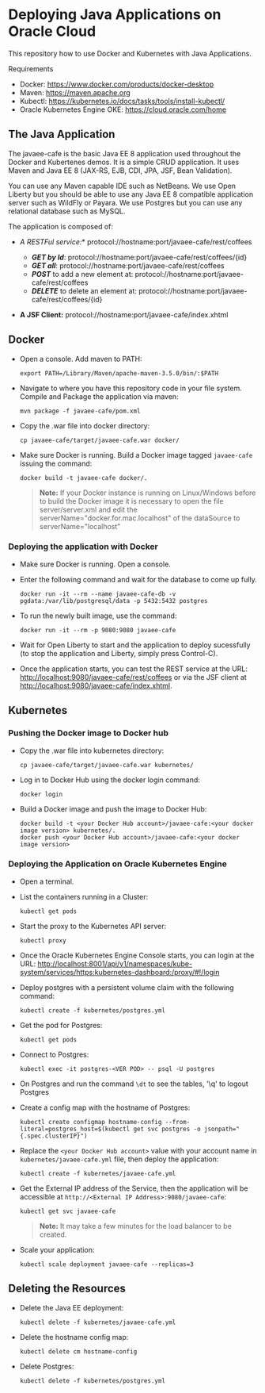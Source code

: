 # Deploying  Java Applications on Oracle Cloud 

This repository how to use Docker and Kubernetes with Java Applications. 

Requirements 

* Docker: https://www.docker.com/products/docker-desktop
* Maven: https://maven.apache.org
* Kubectl: https://kubernetes.io/docs/tasks/tools/install-kubectl/
* Oracle Kubernetes Engine OKE: https://cloud.oracle.com/home

## The Java Application


The javaee-cafe is the basic Java EE 8 application used throughout the Docker and Kubertenes demos. It is a simple CRUD application. It uses Maven and Java EE 8 (JAX-RS, EJB, CDI, JPA, JSF, Bean Validation).

You can use any Maven capable IDE such as NetBeans. We use Open Liberty but you should be able to use any Java EE 8 compatible application server such as WildFly or Payara. We use Postgres but you can use any relational database such as MySQL.

The application is composed of:

- **A RESTFul service*:** protocol://hostname:port/javaee-cafe/rest/coffees

	- **_GET by Id_**: protocol://hostname:port/javaee-cafe/rest/coffees/{id} 
	- **_GET all_**: protocol://hostname:port/javaee-cafe/rest/coffees
	- **_POST_** to add a new element at: protocol://hostname:port/javaee-cafe/rest/coffees
	- **_DELETE_** to delete an element at: protocol://hostname:port/javaee-cafe/rest/coffees/{id}

- **A JSF Client:** protocol://hostname:port/javaee-cafe/index.xhtml

## Docker


* Open a console. Add maven to PATH:

	```
	export PATH=/Library/Maven/apache-maven-3.5.0/bin/:$PATH
	```

* Navigate to where you have this repository code in your file system. Compile and Package the application via maven:

	```
	mvn package -f javaee-cafe/pom.xml 
	```

* Copy the .war file into docker directory:
	```
	cp javaee-cafe/target/javaee-cafe.war docker/
	```

* Make sure Docker is running. Build a Docker image tagged `javaee-cafe` issuing the command:
	```
	docker build -t javaee-cafe docker/.
	```
	
	> **Note:** If your Docker instance is running on Linux/Windows before to build the Docker image it is necessary to open the file server/server.xml and edit the serverName="docker.for.mac.localhost" of the dataSource to serverName="localhost"
	
### Deploying the application with Docker
	
* Make sure Docker is running. Open a console.

* Enter the following command and wait for the database to come up fully.
	```
	docker run -it --rm --name javaee-cafe-db -v pgdata:/var/lib/postgresql/data -p 5432:5432 postgres
	```
 
* To run the newly built image, use the command:
	```
	docker run -it --rm -p 9080:9080 javaee-cafe
	```

* Wait for Open Liberty to start and the application to deploy sucessfully (to stop the application and Liberty, simply press Control-C).

* Once the application starts, you can test the REST service at the URL: [http://localhost:9080/javaee-cafe/rest/coffees](http://localhost:9080/javaee-cafe/rest/coffees) or via the JSF client at [http://localhost:9080/javaee-cafe/index.xhtml](http://localhost:9080/javaee-cafe/index.xhtml).


## Kubernetes

### Pushing the Docker image to Docker hub

* Copy the .war file into kubernetes directory:
	```
	cp javaee-cafe/target/javaee-cafe.war kubernetes/
	```

* Log in to Docker Hub using the docker login command:
   ```
   docker login
   ```
* Build a Docker image and push the image to Docker Hub:
   ```
   docker build -t <your Docker Hub account>/javaee-cafe:<your docker image version> kubernetes/.
   docker push <your Docker Hub account>/javaee-cafe:<your docker image version>
   ```

### Deploying the Application on Oracle Kubernetes Engine
  
* Open a terminal. 

* List the containers running in a Cluster:
   ```
   kubectl get pods
   ```
   
* Start the proxy to the Kubernetes API server:
   ```
   kubectl proxy
   ```
   
* Once the Oracle Kubernetes Engine Console starts, you can login at the URL: [http://localhost:8001/api/v1/namespaces/kube-system/services/https:kubernetes-dashboard:/proxy/#!/login](http://localhost:8001/api/v1/namespaces/kube-system/services/https:kubernetes-dashboard:/proxy/#!/login) 
   
* Deploy postgres with a persistent volume claim with the following command:
   ```
   kubectl create -f kubernetes/postgres.yml
   ```

* Get the pod for Postgres:
   ```
   kubectl get pods
   ```
   
* Connect to Postgres:
   ```
   kubectl exec -it postgres-<VER POD> -- psql -U postgres
   ```

* On Postgres and run the command `\dt` to see the tables, '\q' to logout Postgres
  
   
* Create a config map with the hostname of Postgres:
   ```
   kubectl create configmap hostname-config --from-literal=postgres_host=$(kubectl get svc postgres -o jsonpath="{.spec.clusterIP}")
   ``` 

   
* Replace the `<your Docker Hub account>` value with your account name in `kubernetes/javaee-cafe.yml` file, then deploy the application:
   ```
   kubectl create -f kubernetes/javaee-cafe.yml
   ```

* Get the External IP address of the Service, then the application will be accessible at `http://<External IP Address>:9080/javaee-cafe`:
   ```
   kubectl get svc javaee-cafe
   ```
   > **Note:** It may take a few minutes for the load balancer to be created.


* Scale your application:
   ```
   kubectl scale deployment javaee-cafe --replicas=3
   ```
   
## Deleting the Resources
* Delete the Java EE deployment:
   ```
   kubectl delete -f kubernetes/javaee-cafe.yml
   ```

* Delete the hostname config map:
   ```
   kubectl delete cm hostname-config
   ```

* Delete Postgres:
   ```
   kubectl delete -f kubernetes/postgres.yml
   ```